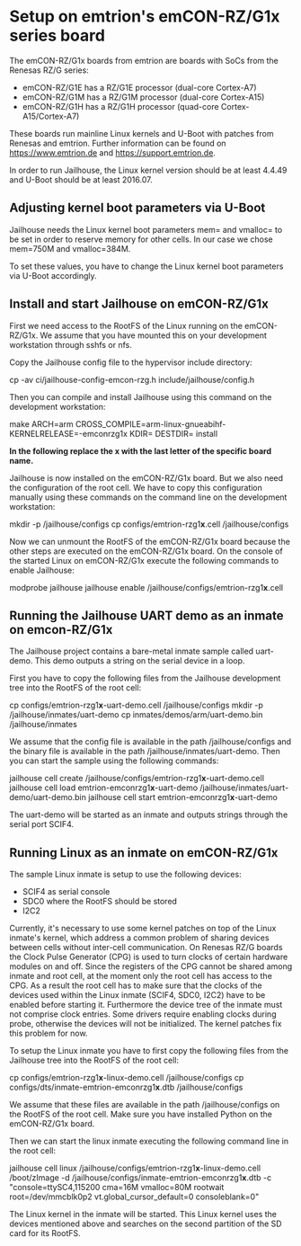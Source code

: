 Setup on emtrion's emCON-RZ/G1x series board
============================================

The emCON-RZ/G1x boards from emtrion are boards with SoCs from the Renesas RZ/G series:

- emCON-RZ/G1E has a RZ/G1E processor (dual-core Cortex-A7)
- emCON-RZ/G1M has a RZ/G1M processor (dual-core Cortex-A15)
- emCON-RZ/G1H has a RZ/G1H processor (quad-core Cortex-A15/Cortex-A7)

These boards run mainline Linux kernels and U-Boot with patches from Renesas and emtrion.
Further information can be found on https://www.emtrion.de and https://support.emtrion.de.

In order to run Jailhouse, the Linux kernel version should be at least 4.4.49 and U-Boot
should be at least 2016.07.

Adjusting kernel boot parameters via U-Boot
-------------------------------------------
Jailhouse needs the Linux kernel boot parameters mem= and vmalloc= to be set in order to reserve memory for other cells.
In our case we chose mem=750M and vmalloc=384M.

To set these values, you have to change the Linux kernel boot parameters via U-Boot accordingly.

Install and start Jailhouse on emCON-RZ/G1x
-------------------------------------------
First we need access to the RootFS of the Linux running on the emCON-RZ/G1x. We assume that you
have mounted this on your development workstation through sshfs or nfs.

Copy the Jailhouse config file to the hypervisor include directory:

cp -av ci/jailhouse-config-emcon-rzg.h include/jailhouse/config.h

Then you can compile and install Jailhouse using this command on the development workstation:

make ARCH=arm CROSS_COMPILE=arm-linux-gnueabihf- KERNELRELEASE=<kernel version>-emconrzg1x KDIR=<path to linux kernel source code> DESTDIR=<path to the root of the rootfs> install

**In the following replace the x with the last letter of the specific board name.**

Jailhouse is now installed on the emCON-RZ/G1x board. But we also need the configuration
of the root cell. We have to copy this configuration manually using these commands on the
command line on the development workstation:

mkdir -p /jailhouse/configs
cp configs/emtrion-rzg1**x**.cell /jailhouse/configs

Now we can unmount the RootFS of the emCON-RZ/G1x board because the other steps are executed
on the emCON-RZ/G1x board. On the console of the started Linux on emCON-RZ/G1x execute the
following commands to enable Jailhouse:

modprobe jailhouse
jailhouse enable /jailhouse/configs/emtrion-rzg1**x**.cell

Running the Jailhouse UART demo as an inmate on emcon-RZ/G1x
------------------------------------------------------------
The Jailhouse project contains a bare-metal inmate sample called uart-demo. This demo outputs
a string on the serial device in a loop.

First you have to copy the following files from the Jailhouse development tree into the RootFS
of the root cell:

cp configs/emtrion-rzg1**x**-uart-demo.cell /jailhouse/configs
mkdir -p /jailhouse/inmates/uart-demo
cp inmates/demos/arm/uart-demo.bin /jailhouse/inmates

We assume that the config file is available in the path /jailhouse/configs and the binary file
is available in the path /jailhouse/inmates/uart-demo. Then you can start the sample using
the following commands:

jailhouse cell create /jailhouse/configs/emtrion-rzg1**x**-uart-demo.cell
jailhouse cell load emtrion-emconrzg1**x**-uart-demo /jailhouse/inmates/uart-demo/uart-demo.bin
jailhouse cell start emtrion-emconrzg1**x**-uart-demo

The uart-demo will be started as an inmate and outputs strings through the serial port SCIF4.

Running Linux as an inmate on emCON-RZ/G1x
------------------------------------------
The sample Linux inmate is setup to use the following devices:

- SCIF4 as serial console
- SDC0 where the RootFS should be stored
- I2C2

Currently, it's necessary to use some kernel patches on top of the Linux inmate's kernel, which address
a common problem of sharing devices between cells without inter-cell communication. On Renesas RZ/G boards
the Clock Pulse Generator (CPG) is used to turn clocks of certain hardware modules on and off. Since the
registers of the CPG cannot be shared among inmate and root cell, at the moment only the root cell has
access to the CPG. As a result the root cell has to make sure that the clocks of the devices used within
the Linux inmate (SCIF4, SDC0, I2C2) have to be enabled before starting it. Furthermore the device tree of
the inmate must not comprise clock entries. Some drivers require enabling clocks during probe, otherwise
the devices will not be initialized. The kernel patches fix this problem for now.

To setup the Linux inmate you have to first copy the following files from the Jailhouse tree into the RootFS
of the root cell:

cp configs/emtrion-rzg1**x**-linux-demo.cell /jailhouse/configs
cp configs/dts/inmate-emtrion-emconrzg1**x**.dtb /jailhouse/configs

We assume that these files are available in the path /jailhouse/configs on the RootFS of the
root cell. Make sure you have installed Python on the emCON-RZ/G1x board.

Then we can start the linux inmate executing the following command line in the root cell:

jailhouse cell linux /jailhouse/configs/emtrion-rzg1**x**-linux-demo.cell /boot/zImage -d /jailhouse/configs/inmate-emtrion-emconrzg1**x**.dtb -c "console=ttySC4,115200 cma=16M vmalloc=80M rootwait root=/dev/mmcblk0p2 vt.global_cursor_default=0 consoleblank=0"

The Linux kernel in the inmate will be started. This Linux kernel uses the devices mentioned above and
searches on the second partition of the SD card for its RootFS.
